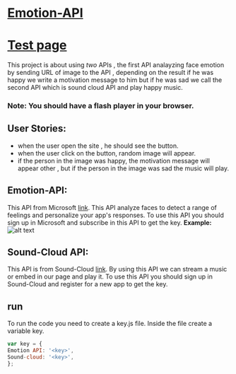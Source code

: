 # [Emotion-API](https://snocks.github.io/Emotion-API/index.html)
# [Test page](https://snocks.github.io/Emotion-API/test.html)


This project is about using *two* APIs , the first API analayzing face emotion  by sending URL of image to the API , depending on the result if he was happy we write a motivation message to him but if he was sad we call the second API which is sound cloud API and play happy music.

### Note: You should have a flash player in your browser.

## User Stories:
 - when the user open the site , he should see the button.
 - when the user click on the button, random image will appear.
 - if the person in the image was happy, the motivation message will appear other , but if the person in the image was sad the music will play.

## Emotion-API:
This API from Microsoft [link](https://www.microsoft.com/cognitive-services/en-us/emotion-api).
This API analyze faces to detect a range of feelings and personalize your app's responses.
To use this API you should sign up in Microsoft and subscribe in this API to get the key.
 **Example:**
 ![alt text](https://www.programmableweb.com/sites/default/files/microsoft-computer-vision-emotion-API.jpg)
## Sound-Cloud API:
This API is from Sound-Cloud [link](https://developers.soundcloud.com/docs/api/guide).
By using this API we can stream a music or embed in our page and play it.
To use this API you should sign up in Sound-Cloud and register for a new app to get the key.

## run

To run the code you need to create a key.js file. Inside the file create a variable key.
```js
var key = {
Emotion API: '<key>',
Sound-cloud: '<key>',
};
```
